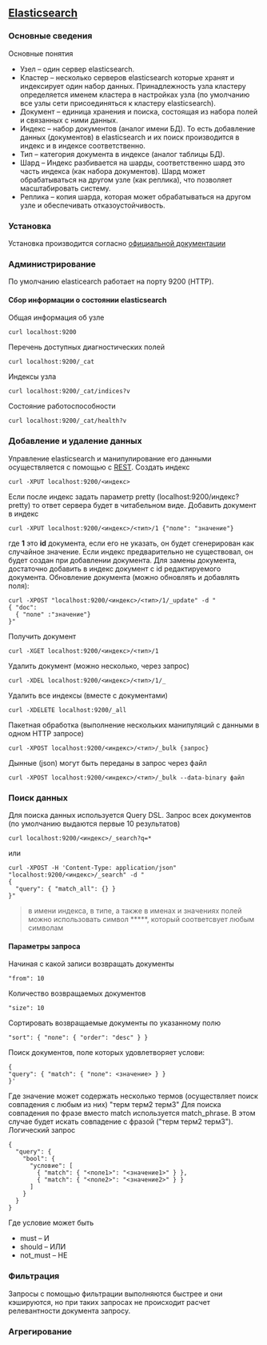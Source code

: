 ## [Elasticsearch](https://www.elastic.co/products/elasticsearch)
### Основные сведения
Основные понятия
* Узел – один сервер elasticsearch.
* Кластер – несколько серверов elasticsearch которые хранят и индексирует один набор данных. Принадлежность узла кластеру определяется именем кластера в настройках узла (по умолчанию все узлы сети присоединяться к кластеру elasticsearch).
* Документ – единица хранения и поиска, состоящая из набора полей и связанных с ними данных.
* Индекс – набор документов (аналог имени БД). То есть добавление данных (документов) в elasticsearch и их поиск производится в индекс и в индексе соответственно.
* Тип – категория документа в индексе (аналог таблицы БД).
* Шард – Индекс разбивается на шарды, соответственно шард это часть индекса (как набора документов). Шард может обрабатываться на другом узле (как реплика), что позволяет масштабировать систему.
* Реплика – копия шарда, которая может обрабатываться на другом узле и обеспечивать отказоустойчивость.
### Установка
Установка производится согласно [официальной документации](https://www.elastic.co/guide/en/elasticsearch/reference/current/_installation.html)
### Администрирование
По умолчанию elasticearch работает на порту 9200 (HTTP).
#### Сбор информации о состоянии elasticsearch
Общая информация об узле
```shell
curl localhost:9200
```
Перечень доступных диагностических полей
```shell
curl localhost:9200/_cat
```
Индексы узла
```shell
curl localhost:9200/_cat/indices?v
```
Состояние работоспособности
```shell
curl localhost:9200/_cat/health?v
```
### Добавление и удаление данных
Управление elasticsearch и манипулирование его данными осуществляется с помощью с [REST](https://ru.wikipedia.org/wiki/REST).
Создать индекс
```shell
curl -XPUT localhost:9200/<индекс>
```
Если после индекс задать параметр pretty (localhost:9200/индекс?pretty) то ответ сервера будет в читабельном виде.
Добавить документ в индекс
```shell
curl -XPUT localhost:9200/<индекс>/<тип>/1 {"поле": "значение"}
```
где **1** это **id** документа, если его не указать, он будет сгенерирован как случайное значение.
Если индекс предварительно не существовал, он будет создан при добавлении документа.
Для замены документа, достаточно добавить в индекс документ с id редактируемого документа.
Обновление документа (можно обновлять и добавлять поля):
```shell
curl -XPOST "localhost:9200/<индекс>/<тип>/1/_update" -d "
{ "doc":
  { "поле" :"значение"}
}"
```
Получить документ
```shell
curl -XGET localhost:9200/<индекс>/<тип>/1
```
Удалить документ (можно несколько, через запрос)
```shell
curl -XDEL localhost:9200/<индекс>/<тип>/1/_
```
Удалить все индексы (вместе с документами)
```shell
curl -XDELETE localhost:9200/_all
```
Пакетная обработка (выполнение нескольких манипуляций с данными в одном HTTP запросе)
```shell
curl -XPOST localhost:9200/<индекс>/<тип>/_bulk {запрос}
```
Дынные (json) могут быть переданы в запрос через файл
```shell
curl -XPOST localhost:9200/<индекс>/<тип>/_bulk --data-binary файл
```
### Поиск данных
Для поиска данных используется Query DSL.
Запрос всех документов (по умолчанию выдаются первые 10 результатов)
```shell
curl localhost:9200/<индекс>/_search?q=*
```
или
```shell
curl -XPOST -H 'Content-Type: application/json" "localhost:9200/<индекс>/_search" -d "
{
  "query": { "match_all": {} }
}"
```
> в имени индекса, в типе, а также в именах и значениях полей можно использовать символ *****, который соответсвует любым символам

#### Параметры запроса
Начиная с какой записи возвращать документы
```shell
"from": 10
```
Количество возвращаемых документов
```shell
"size": 10
```
Сортировать возвращаемые документы по указанному полю
```shell
"sort": { "поле": { "order": "desc" } }
```
Поиск документов, поле которых удовлетворяет услови:
```shell
{
"query": { "match": { "поле": <значение> } }
}'
```
Где значение может содержать несколько термов (осуществляет поиск совпадения с любым из них)
"терм терм2 терм3"
Для поиска совпадения по фразе вместо match используется match_phrase.
В этом случае будет искать совпадение с фразой ("терм терм2 терм3").
Логический запрос
```shell
{
  "query": {
    "bool": {
      "условие": [
        { "match": { "<поле1>": "<значение1>" } },
        { "match": { "<поле2>": "<значение2>" } }
      ]
    }
  }
}
```
Где условие может быть
* must – И
* should – ИЛИ
* not_must – НЕ
### Фильтрация
Запросы с помощью фильтрации выполняются быстрее и они кэшируются, но при таких запросах не происходит расчет релевантности документа запросу.
### Агрегирование
